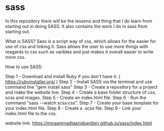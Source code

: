 # sass
In this repository there will be the lessons and thing that I do learn from starting out in doing SASS. It also contains the work I do in sass from starting out.

What is SASS?
Sass is a script way of css, which allows for the easier for use of css and linking it. Sass allows the user to use more things with reagards to css such as varibles and just makes it overall easier to write more css.

How to use SASS:

Step 1 - Download and install Ruby if you don't have it. ( https://rubyinstaller.org/ )
Step 2 - Install SASS via the terminal and use command line "gem install sass"
Step 3 - Create a repository for a project and make the website live.
Step 4 - Create a base folder structure of css, scss and images.
Step 5 - Create an index.html file.
Step 6 - Run the command "sass --watch scss:css".
Step 7 - Create your base template for your index.html file.
Step 8 - Create a .scss file.
Step 9 - Link your index.html file to the css.

website link: https://mogammadtaariqbardien.github.io/sass/index.html
